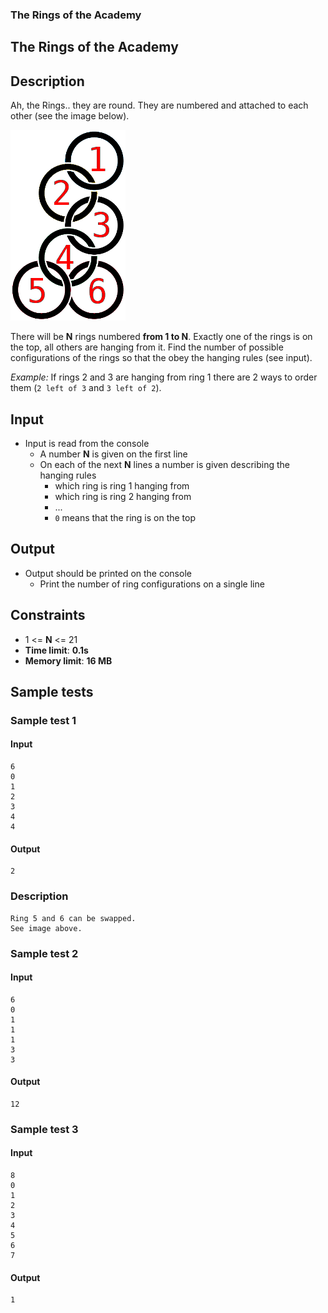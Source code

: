 <div class="page">

<div id="preview-page" class="preview-page" data-autorefresh-url="">

<div role="main" class="main-content">

<div class="container new-discussion-timeline experiment-repo-nav">

<div class="repository-content">

<div id="readme" class="readme boxed-group clearfix announce instapaper_body md">

### <span class="octicon octicon-book"></span>The Rings of the Academy

<article class="markdown-body entry-content" itemprop="text" id="grip-content">

# [<span aria-hidden="true" class="octicon octicon-link"></span>](#the-rings-of-the-academy)The Rings of the Academy

## [<span aria-hidden="true" class="octicon octicon-link"></span>](#description)Description

Ah, the Rings.. they are round. They are numbered and attached to each other (see the image below).

[![rings1](imgs/rings1.png)](imgs/rings1.png)

There will be **N** rings numbered **from 1 to N**. Exactly one of the rings is on the top, all others are hanging from it. Find the number of possible configurations of the rings so that the obey the hanging rules (see input).

_Example:_ If rings 2 and 3 are hanging from ring 1 there are 2 ways to order them (`2 left of 3` and `3 left of 2`).

## [<span aria-hidden="true" class="octicon octicon-link"></span>](#input)Input

*   Input is read from the console
    *   A number **N** is given on the first line
    *   On each of the next **N** lines a number is given describing the hanging rules
        *   which ring is ring 1 hanging from
        *   which ring is ring 2 hanging from
        *   ...
        *   `0` means that the ring is on the top

## [<span aria-hidden="true" class="octicon octicon-link"></span>](#output)Output

*   Output should be printed on the console
    *   Print the number of ring configurations on a single line

## [<span aria-hidden="true" class="octicon octicon-link"></span>](#constraints)Constraints

*   1 <= **N** <= 21
*   **Time limit**: **0.1s**
*   **Memory limit**: **16 MB**

## [<span aria-hidden="true" class="octicon octicon-link"></span>](#sample-tests)Sample tests

### [<span aria-hidden="true" class="octicon octicon-link"></span>](#sample-test-1)Sample test 1

#### [<span aria-hidden="true" class="octicon octicon-link"></span>](#input-1)Input

```
6
0
1
2
3
4
4

```

#### [<span aria-hidden="true" class="octicon octicon-link"></span>](#output-1)Output

```
2

```

### [<span aria-hidden="true" class="octicon octicon-link"></span>](#description-1)Description

```
Ring 5 and 6 can be swapped.
See image above.

```

### [<span aria-hidden="true" class="octicon octicon-link"></span>](#sample-test-2)Sample test 2

#### [<span aria-hidden="true" class="octicon octicon-link"></span>](#input-2)Input

```
6
0
1
1
1
3
3

```

#### [<span aria-hidden="true" class="octicon octicon-link"></span>](#output-2)Output

```
12

```

### [<span aria-hidden="true" class="octicon octicon-link"></span>](#sample-test-3)Sample test 3

#### [<span aria-hidden="true" class="octicon octicon-link"></span>](#input-3)Input

```
8
0
1
2
3
4
5
6
7

```

#### [<span aria-hidden="true" class="octicon octicon-link"></span>](#output-3)Output

```
1

```

</article>

</div>

</div>

</div>

</div>

</div>

</div>

<script>function showCanonicalImages() { var images = document.getElementsByTagName('img'); if (!images) { return; } for (var index = 0; index < images.length; index++) { var image = images[index]; if (image.getAttribute('data-canonical-src') && image.src !== image.getAttribute('data-canonical-src')) { image.src = image.getAttribute('data-canonical-src'); } } } function scrollToHash() { if (location.hash && !document.querySelector(':target')) { var element = document.getElementById('user-content-' + location.hash.slice(1)); if (element) { element.scrollIntoView(); } } } function autorefreshContent(eventSourceUrl) { var initialTitle = document.title; var contentElement = document.getElementById('grip-content'); var source = new EventSource(eventSourceUrl); var isRendering = false; source.onmessage = function(ev) { var msg = JSON.parse(ev.data); if (msg.updating) { isRendering = true; document.title = '(Rendering) ' + document.title; } else { isRendering = false; document.title = initialTitle; contentElement.innerHTML = msg.content; showCanonicalImages(); } } source.onerror = function(e) { if (e.readyState === EventSource.CLOSED && isRendering) { isRendering = false; document.title = initialTitle; } } } window.onhashchange = function() { scrollToHash(); } window.onload = function() { scrollToHash(); } showCanonicalImages(); var autorefreshUrl = document.getElementById('preview-page').getAttribute('data-autorefresh-url'); if (autorefreshUrl) { autorefreshContent(autorefreshUrl); }</script>